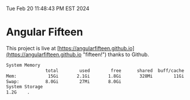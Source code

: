 Tue Feb 20 11:48:43 PM EST 2024

# Angular Fifteen


This project is live at [https://angularfifteen.github.io](https://angularfifteen.github.io "fifteen!") thanks to Github.

```bash
System Memory
               total        used        free      shared  buff/cache   available
Mem:            15Gi       2.1Gi       1.8Gi       328Mi        11Gi        13Gi
Swap:          8.0Gi        27Mi       8.0Gi
System Storage
1.2G	.
